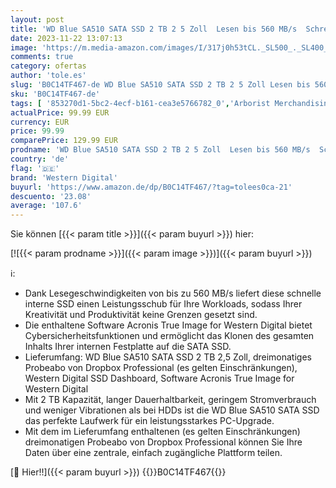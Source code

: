 ```yaml
---
layout: post
title: 'WD Blue SA510 SATA SSD 2 TB 2 5 Zoll  Lesen bis 560 MB/s  Schreiben bis 520 MB/s  Upgrade für PC/Laptop  dreimonatiges Probeabo von Dropbox Professional  Western Digital SSD Dashboard '
date: 2023-11-22 13:07:13
image: 'https://m.media-amazon.com/images/I/317j0h53tCL._SL500_._SL400_.jpg'
comments: true
category: ofertas
author: 'tole.es'
slug: 'B0C14TF467-de WD Blue SA510 SATA SSD 2 TB 2 5 Zoll Lesen bis 560 MB/s...'
sku: 'B0C14TF467-de'
tags: [ '853270d1-5bc2-4ecf-b161-cea3e5766782_0','Arborist Merchandising Root','Computer & Zubehör','Custom Stores','Datenspeicher','Interne SSD','Interne Solid State Drives','Interne Speichermedien','Interner Speicher','Komponenten','PC-Gaming','Self Service','Special Features Stores','a4cbee59-f823-40fe-831a-7de64f655f6f_0','a4cbee59-f823-40fe-831a-7de64f655f6f_4701','western digital','🇩🇪', ]
actualPrice: 99.99 EUR
currency: EUR
price: 99.99
comparePrice: 129.99 EUR
prodname: 'WD Blue SA510 SATA SSD 2 TB 2 5 Zoll  Lesen bis 560 MB/s  Schreiben bis 520 MB/s  Upgrade für PC/Laptop  dreimonatiges Probeabo von Dropbox Professional  Western Digital SSD Dashboard '
country: 'de'
flag: '🇩🇪'
brand: 'Western Digital'
buyurl: 'https://www.amazon.de/dp/B0C14TF467/?tag=tolees0ca-21'
descuento: '23.08'
average: '107.6'
---
```


Sie können [{{< param title >}}]({{< param buyurl >}}) hier:

[![{{< param prodname >}}]({{< param image >}})]({{< param buyurl >}})

ℹ️:

- Dank Lesegeschwindigkeiten von bis zu 560 MB/s liefert diese schnelle interne SSD einen Leistungsschub für Ihre Workloads, sodass Ihrer Kreativität und Produktivität keine Grenzen gesetzt sind.
- Die enthaltene Software Acronis True Image for Western Digital bietet Cybersicherheitsfunktionen und ermöglicht das Klonen des gesamten Inhalts Ihrer internen Festplatte auf die SATA SSD.
- Lieferumfang: WD Blue SA510 SATA SSD 2 TB 2,5 Zoll, dreimonatiges Probeabo von Dropbox Professional (es gelten Einschränkungen), Western Digital SSD Dashboard, Software Acronis True Image for Western Digital
- Mit 2 TB Kapazität, langer Dauerhaltbarkeit, geringem Stromverbrauch und weniger Vibrationen als bei HDDs ist die WD Blue SA510 SATA SSD das perfekte Laufwerk für ein leistungsstarkes PC-Upgrade.
- Mit dem im Lieferumfang enthaltenen (es gelten Einschränkungen) dreimonatigen Probeabo von Dropbox Professional können Sie Ihre Daten über eine zentrale, einfach zugängliche Plattform teilen.

[🛒 Hier!!]({{< param buyurl >}})
{{<world>}}B0C14TF467{{</world>}}
